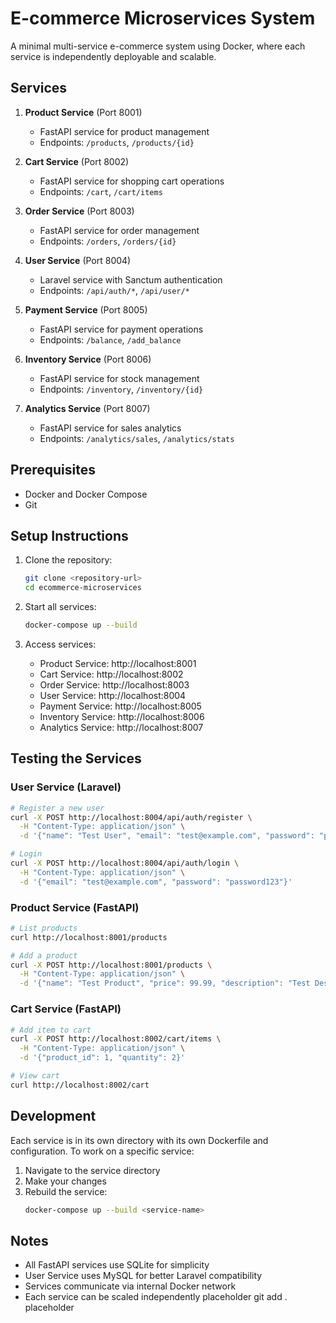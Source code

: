 # E-commerce Microservices System

A minimal multi-service e-commerce system using Docker, where each service is independently deployable and scalable.

## Services

1. **Product Service** (Port 8001)

   - FastAPI service for product management
   - Endpoints: `/products`, `/products/{id}`

2. **Cart Service** (Port 8002)

   - FastAPI service for shopping cart operations
   - Endpoints: `/cart`, `/cart/items`

3. **Order Service** (Port 8003)

   - FastAPI service for order management
   - Endpoints: `/orders`, `/orders/{id}`

4. **User Service** (Port 8004)

   - Laravel service with Sanctum authentication
   - Endpoints: `/api/auth/*`, `/api/user/*`

5. **Payment Service** (Port 8005)

   - FastAPI service for payment operations
   - Endpoints: `/balance`, `/add_balance`

6. **Inventory Service** (Port 8006)

   - FastAPI service for stock management
   - Endpoints: `/inventory`, `/inventory/{id}`

7. **Analytics Service** (Port 8007)
   - FastAPI service for sales analytics
   - Endpoints: `/analytics/sales`, `/analytics/stats`

## Prerequisites

- Docker and Docker Compose
- Git

## Setup Instructions

1. Clone the repository:

   ```bash
   git clone <repository-url>
   cd ecommerce-microservices
   ```

2. Start all services:

   ```bash
   docker-compose up --build
   ```

3. Access services:
   - Product Service: http://localhost:8001
   - Cart Service: http://localhost:8002
   - Order Service: http://localhost:8003
   - User Service: http://localhost:8004
   - Payment Service: http://localhost:8005
   - Inventory Service: http://localhost:8006
   - Analytics Service: http://localhost:8007

## Testing the Services

### User Service (Laravel)

```bash
# Register a new user
curl -X POST http://localhost:8004/api/auth/register \
  -H "Content-Type: application/json" \
  -d '{"name": "Test User", "email": "test@example.com", "password": "password123"}'

# Login
curl -X POST http://localhost:8004/api/auth/login \
  -H "Content-Type: application/json" \
  -d '{"email": "test@example.com", "password": "password123"}'
```

### Product Service (FastAPI)

```bash
# List products
curl http://localhost:8001/products

# Add a product
curl -X POST http://localhost:8001/products \
  -H "Content-Type: application/json" \
  -d '{"name": "Test Product", "price": 99.99, "description": "Test Description"}'
```

### Cart Service (FastAPI)

```bash
# Add item to cart
curl -X POST http://localhost:8002/cart/items \
  -H "Content-Type: application/json" \
  -d '{"product_id": 1, "quantity": 2}'

# View cart
curl http://localhost:8002/cart
```

## Development

Each service is in its own directory with its own Dockerfile and configuration. To work on a specific service:

1. Navigate to the service directory
2. Make your changes
3. Rebuild the service:
   ```bash
   docker-compose up --build <service-name>
   ```

## Notes

- All FastAPI services use SQLite for simplicity
- User Service uses MySQL for better Laravel compatibility
- Services communicate via internal Docker network
- Each service can be scaled independently
p l a c e h o l d e r  
 g i t  
 a d d  
 .  
 p l a c e h o l d e r  
 
